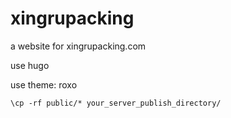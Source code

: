 # xingrupacking
a website for xingrupacking.com

use hugo

use theme: roxo

```shell
\cp -rf public/* your_server_publish_directory/
```
